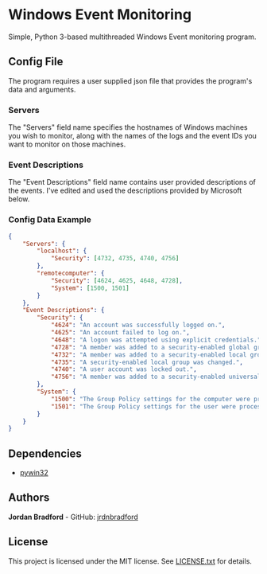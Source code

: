# Windows Event Monitoring
Simple, Python 3-based multithreaded Windows Event monitoring program.

## Config File
The program requires a user supplied json file that provides the program's data and arguments.

### Servers
The "Servers" field name specifies the hostnames of Windows machines you wish to monitor, along with the names of the logs and the event IDs you want to monitor on those machines.

### Event Descriptions
The "Event Descriptions" field name contains user provided descriptions of the events. I've edited and used the descriptions provided by Microsoft below.

### Config Data Example
```json
{
    "Servers": {
        "localhost": {
            "Security": [4732, 4735, 4740, 4756]
        },
        "remotecomputer": {
            "Security": [4624, 4625, 4648, 4728],
            "System": [1500, 1501]
        }
    },
    "Event Descriptions": {
        "Security": {
            "4624": "An account was successfully logged on.",
            "4625": "An account failed to log on.",
            "4648": "A logon was attempted using explicit credentials.",
            "4728": "A member was added to a security-enabled global group.",
            "4732": "A member was added to a security-enabled local group.",
            "4735": "A security-enabled local group was changed.",
            "4740": "A user account was locked out.",
            "4756": "A member was added to a security-enabled universal group."
        },
        "System": {
            "1500": "The Group Policy settings for the computer were processed successfully. There were no changes detected since the last successful processing of Group Policy.",
            "1501": "The Group Policy settings for the user were processed successfully. There were no changes detected since the last successful processing of Group Policy."
        }
    }
}
```

## Dependencies
* [pywin32](https://github.com/mhammond/pywin32)

## Authors
**Jordan Bradford** - GitHub: [jrdnbradford](https://github.com/jrdnbradford)

## License
This project is licensed under the MIT license. See [LICENSE.txt](LICENSE.txt) for details.